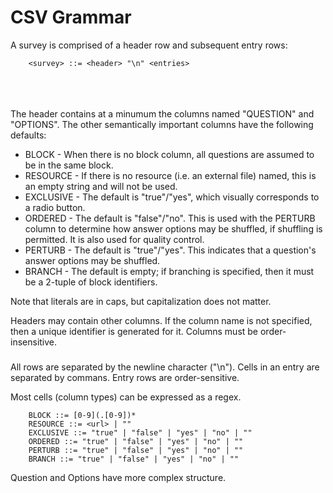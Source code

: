 # CSV Grammar

A survey is comprised of a header row and subsequent entry rows:


```
	<survey> ::= <header> "\n" <entries>
```

### <header>

The header contains at a minumum the columns named "QUESTION" and "OPTIONS". The other semantically important columns have the following defaults:

* BLOCK - When there is no block column, all questions are assumed to be in the same block.
* RESOURCE - If there is no resource (i.e. an external file) named, this is an empty string and will not be used.
* EXCLUSIVE - The default is "true"/"yes", which visually corresponds to a radio button. 
* ORDERED - The default is "false"/"no". This is used with the PERTURB column to determine how answer options may be shuffled, if shuffling is permitted. It is also used for quality control.
* PERTURB - The default is "true"/"yes". This indicates that a question's answer options may be shuffled.
* BRANCH - The default is empty; if branching is specified, then it must be a 2-tuple of block identifiers.

Note that literals are in caps, but capitalization does not matter.

Headers may contain other columns. If the column name is not specified, then a unique identifier is generated for it. Columns must be order-insensitive.

### <entries>

All rows are separated by the newline character ("\n"). Cells in an entry are separated by commans. Entry rows are order-sensitive.

Most cells (column types) can be expressed as a regex. 

```
	BLOCK ::= [0-9](.[0-9])*
	RESOURCE ::= <url> | ""
	EXCLUSIVE ::= "true" | "false" | "yes" | "no" | ""
	ORDERED ::= "true" | "false" | "yes" | "no" | ""
	PERTURB ::= "true" | "false" | "yes" | "no" | ""
	BRANCH ::= "true" | "false" | "yes" | "no" | ""
```

Question and Options have more complex structure.